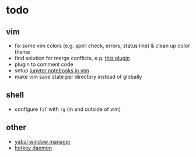 # todo

## vim

- fix some vim colors (e.g. spell check, errors, status line) & clean up color theme
- find solution for merge conflicts, e.g. [this plugin](https://medium.com/prodopsio/solving-git-merge-conflicts-with-vim-c8a8617e3633)
- plugin to comment code
- setup [jupyter notebooks in vim](https://github.com/jupyter-vim/jupyter-vim)
- make vim save state per directory instead of globally

## shell

- configure `fzf` with `rg` (in and outside of vim)

## other

- [yabai window manager](https://github.com/koekeishiya/yabai)
- [hotkey daemon](https://github.com/koekeishiya/skhd)

